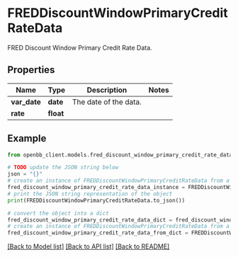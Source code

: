 # FREDDiscountWindowPrimaryCreditRateData

FRED Discount Window Primary Credit Rate Data.

## Properties

Name | Type | Description | Notes
------------ | ------------- | ------------- | -------------
**var_date** | **date** | The date of the data. | 
**rate** | **float** |  | 

## Example

```python
from openbb_client.models.fred_discount_window_primary_credit_rate_data import FREDDiscountWindowPrimaryCreditRateData

# TODO update the JSON string below
json = "{}"
# create an instance of FREDDiscountWindowPrimaryCreditRateData from a JSON string
fred_discount_window_primary_credit_rate_data_instance = FREDDiscountWindowPrimaryCreditRateData.from_json(json)
# print the JSON string representation of the object
print(FREDDiscountWindowPrimaryCreditRateData.to_json())

# convert the object into a dict
fred_discount_window_primary_credit_rate_data_dict = fred_discount_window_primary_credit_rate_data_instance.to_dict()
# create an instance of FREDDiscountWindowPrimaryCreditRateData from a dict
fred_discount_window_primary_credit_rate_data_from_dict = FREDDiscountWindowPrimaryCreditRateData.from_dict(fred_discount_window_primary_credit_rate_data_dict)
```
[[Back to Model list]](../README.md#documentation-for-models) [[Back to API list]](../README.md#documentation-for-api-endpoints) [[Back to README]](../README.md)


